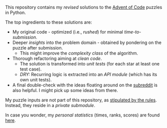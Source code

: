This repository contains my *revised* solutions to the [Advent of Code](https://adventofcode.com/) puzzles in Python.

The top ingredients to these solutions are:
* My original code - optimized (i.e., *rushed*) for minimal *time-to-submission*.
* Deeper *insights* into the problem domain - obtained by pondering on the puzzle after submission.
	* This might improve the *complexity class* of the algorithm.
* Thorough refactoring aiming at *clean code*.
	* The solution is transformed into *unit tests* (for each star at least one test case).
	* *DRY:* Recurring logic is extracted into an *API module* (which has its own unit tests).
* A final double-check with the ideas floating around on the [subreddit](https://www.reddit.com/r/adventofcode/) is also helpful. I might pick up some ideas from there.

My puzzle inputs are not part of this repository, as [stipulated by the rules](https://adventofcode.com/about#faq_copying). Instead, they reside in a *private submodule*.

In case you wonder, my *personal statistics* (times, ranks, scores) are found [here](../aoc-stats/).
